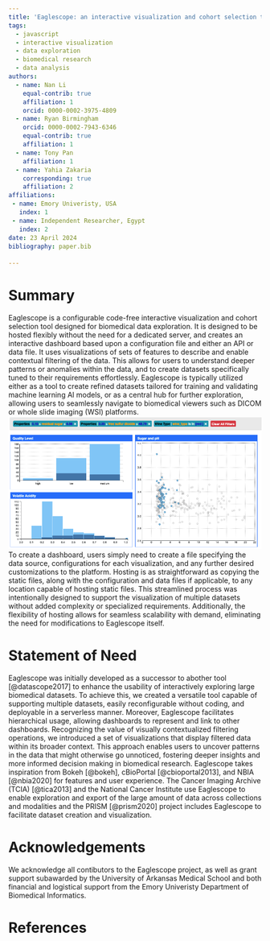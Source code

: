 ```yaml
---
title: 'Eaglescope: an interactive visualization and cohort selection tool for biomedical data exploration.'
tags:
  - javascript
  - interactive visualization
  - data exploration
  - biomedical research
  - data analysis
authors:
  - name: Nan Li
    equal-contrib: true
    affiliation: 1
    orcid: 0000-0002-3975-4809
  - name: Ryan Birmingham
    orcid: 0000-0002-7943-6346
    equal-contrib: true
    affiliation: 1
  - name: Tony Pan
    affiliation: 1
  - name: Yahia Zakaria
    corresponding: true
    affiliation: 2
affiliations:
 - name: Emory Univeristy, USA
   index: 1
 - name: Independent Researcher, Egypt
   index: 2
date: 23 April 2024
bibliography: paper.bib

---
```


# Summary

Eaglescope is a configurable code-free interactive visualization and cohort selection tool designed for biomedical data exploration. It is designed to be hosted flexibly without the need for a dedicated server, and creates an interactive dashboard based upon a configuration file and either an API or data file. It uses visualizations of sets of features to describe and enable contextual filtering of the data. This allows for users to understand deeper patterns or anomalies within the data, and to create datasets specifically tuned to their requirements effortlessly.
Eaglescope is typically utilized either as a tool to create refined datasets tailored for training and validating machine learning AI models, or as a central hub for further exploration, allowing users to seamlessly navigate to biomedical viewers such as DICOM or whole slide imaging (WSI) platforms.
![Interactive Contextual Visualizations](./ContextualVis.png)
To create a dashboard, users simply need to create a file specifying the data source, configurations for each visualization, and any further desired customizations to the platform. Hosting is as straightforward as copying the static files, along with the configuration and data files if applicable, to any location capable of hosting static files. This streamlined process was intentionally designed to support the visualization of multiple datasets without added complexity or specialized requirements. Additionally, the flexibility of hosting allows for seamless scalability with demand, eliminating the need for modifications to Eaglescope itself.

# Statement of Need

Eaglescope was initially developed as a successor to abother tool [@datascope2017] to enhance the usability of interactively exploring large biomedical datasets. To achieve this, we created a versatile tool capable of supporting multiple datasets, easily reconfigurable without coding, and deployable in a serverless manner. Moreover, Eaglescope facilitates hierarchical usage, allowing dashboards to represent and link to other dashboards. Recognizing the value of visually contextualized filtering operations, we introduced a set of visualizations that display filtered data within its broader context. This approach enables users to uncover patterns in the data that might otherwise go unnoticed, fostering deeper insights and more informed decision making in biomedical research.
Eaglescope takes inspiration from Bokeh [@bokeh], cBioPortal [@cbioportal2013], and NBIA [@nbia2020] for features and user experience.
The Cancer Imaging Archive (TCIA) [@tica2013] and the National Cancer Institute use Eaglescope to enable exploration and export of the large amount of data across collections and modalities and the PRISM [@prism2020] project includes Eaglescope to facilitate dataset creation and visualization.

# Acknowledgements

We acknowledge all contibutors to the Eaglescope project, as well as grant support subawarded by the University of Arkansas Medical School and both financial and logistical support from the Emory Univeristy Department of Biomedical Informatics.

# References


